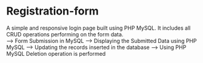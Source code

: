 # Registration-form
A simple and responsive login page built using PHP MySQL. It includes all CRUD operations performing on the form data.  
--> Form Submission in MySQL
--> Displaying the Submitted Data using PHP MySQL
--> Updating the records inserted in the database
--> Using PHP MySQL Deletion operation is performed
